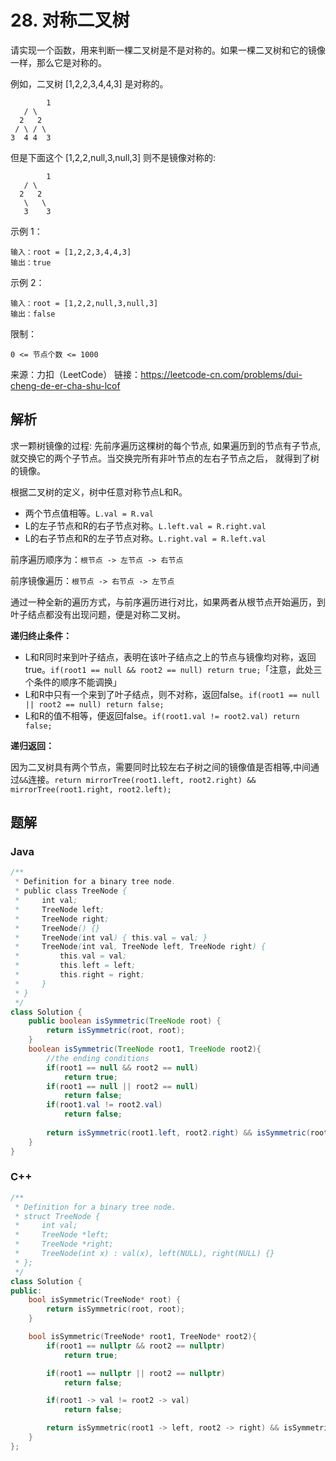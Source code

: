 # 28. 对称二叉树

请实现一个函数，用来判断一棵二叉树是不是对称的。如果一棵二叉树和它的镜像一样，那么它是对称的。

例如，二叉树 [1,2,2,3,4,4,3] 是对称的。

    		1
       / \
      2   2
     / \ / \
    3  4 4  3

但是下面这个 [1,2,2,null,3,null,3] 则不是镜像对称的:

    		1
       / \
      2   2
       \   \
       3    3
 示例 1：

```
输入：root = [1,2,2,3,4,4,3]
输出：true
```

示例 2：

```
输入：root = [1,2,2,null,3,null,3]
输出：false
```

限制：

`0 <= 节点个数 <= 1000`



来源：力扣（LeetCode）
链接：https://leetcode-cn.com/problems/dui-cheng-de-er-cha-shu-lcof



## 解析

求一颗树镜像的过程: 先前序遍历这棵树的每个节点, 如果遍历到的节点有子节点, 就交换它的两个子节点。当交换完所有非叶节点的左右子节点之后， 就得到了树的镜像。

根据二叉树的定义，树中任意对称节点L和R。

* 两个节点值相等。`L.val = R.val`
* L的左子节点和R的右子节点对称。`L.left.val = R.right.val`
* L的右子节点和R的左子节点对称。`L.right.val = R.left.val`

前序遍历顺序为：``根节点 -> 左节点 -> 右节点``

前序镜像遍历：`根节点 -> 右节点 -> 左节点`

通过一种全新的遍历方式，与前序遍历进行对比，如果两者从根节点开始遍历，到叶子结点都没有出现问题，便是对称二叉树。

**递归终止条件：**

* L和R同时来到叶子结点，表明在该叶子结点之上的节点与镜像均对称，返回true。`if(root1 == null && root2 == null) return true;`「注意，此处三个条件的顺序不能调换」
* L和R中只有一个来到了叶子结点，则不对称，返回false。`if(root1 == null || root2 == null) return false;`
* L和R的值不相等，便返回false。`if(root1.val != root2.val) return false;`

**递归返回：**

因为二叉树具有两个节点，需要同时比较左右子树之间的镜像值是否相等,中间通过`&&`连接。`return mirrorTree(root1.left, root2.right) && mirrorTree(root1.right, root2.left);`



## 题解

### Java

```java
/**
 * Definition for a binary tree node.
 * public class TreeNode {
 *     int val;
 *     TreeNode left;
 *     TreeNode right;
 *     TreeNode() {}
 *     TreeNode(int val) { this.val = val; }
 *     TreeNode(int val, TreeNode left, TreeNode right) {
 *         this.val = val;
 *         this.left = left;
 *         this.right = right;
 *     }
 * }
 */
class Solution {
    public boolean isSymmetric(TreeNode root) {
        return isSymmetric(root, root);
    }
    boolean isSymmetric(TreeNode root1, TreeNode root2){
        //the ending conditions
        if(root1 == null && root2 == null)
            return true;
        if(root1 == null || root2 == null)
            return false;
        if(root1.val != root2.val)
            return false;
        
        return isSymmetric(root1.left, root2.right) && isSymmetric(root1.right, root2.left);
    }
}
```



### C++

```c++
/**
 * Definition for a binary tree node.
 * struct TreeNode {
 *     int val;
 *     TreeNode *left;
 *     TreeNode *right;
 *     TreeNode(int x) : val(x), left(NULL), right(NULL) {}
 * };
 */
class Solution {
public:
    bool isSymmetric(TreeNode* root) {
        return isSymmetric(root, root);
    }

    bool isSymmetric(TreeNode* root1, TreeNode* root2){
        if(root1 == nullptr && root2 == nullptr)
            return true;

        if(root1 == nullptr || root2 == nullptr)
            return false;

        if(root1 -> val != root2 -> val)
            return false;

        return isSymmetric(root1 -> left, root2 -> right) && isSymmetric(root1 -> right, root2 -> left);
    }
};
```



